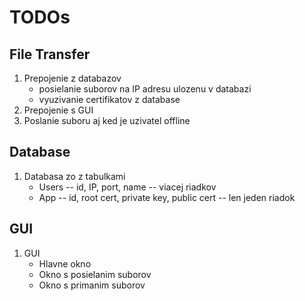 # TODOs

## File Transfer

1. Prepojenie z databazov
    - posielanie suborov na IP adresu ulozenu v databazi
    - vyuzivanie certifikatov z database
2. Prepojenie s GUI
3. Poslanie suboru aj ked je uzivatel offline


## Database


1. Databasa zo z tabulkami
    - Users -- id, IP, port, name -- viacej riadkov
    - App -- id, root cert, private key, public cert -- len jeden riadok

## GUI

1. GUI
    - Hlavne okno
    - Okno s posielanim suborov
    - Okno s primanim suborov
    

